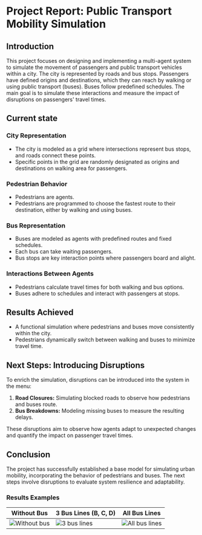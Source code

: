 # Project Report: Public Transport Mobility Simulation

## Introduction
This project focuses on designing and implementing a multi-agent system to simulate the movement of passengers and public transport vehicles within a city. The city is represented by roads and bus stops. Passengers have defined origins and destinations, which they can reach by walking or using public transport (buses). Buses follow predefined schedules. The main goal is to simulate these interactions and measure the impact of disruptions on passengers' travel times.

## Current state

### City Representation
- The city is modeled as a grid where intersections represent bus stops, and roads connect these points.
- Specific points in the grid are randomly designated as origins and destinations on walking area for passengers.

### Pedestrian Behavior
- Pedestrians are agents.
- Pedestrians are programmed to choose the fastest route to their destination, either by walking and using buses.

### Bus Representation
- Buses are modeled as agents with predefined routes and fixed schedules.
- Each bus can take waiting passengers.
- Bus stops are key interaction points where passengers board and alight.

### Interactions Between Agents
- Pedestrians calculate travel times for both walking and bus options.
- Buses adhere to schedules and interact with passengers at stops.

## Results Achieved
- A functional simulation where pedestrians and buses move consistently within the city.
- Pedestrians dynamically switch between walking and buses to minimize travel time.

## Next Steps: Introducing Disruptions
To enrich the simulation, disruptions can be introduced into the system in the menu:
1. **Road Closures:** Simulating blocked roads to observe how pedestrians and buses route.
2. **Bus Breakdowns:** Modeling missing buses to measure the resulting delays.

These disruptions aim to observe how agents adapt to unexpected changes and quantify the impact on passenger travel times.

## Conclusion
The project has successfully established a base model for simulating urban mobility, incorporating the behavior of pedestrians and buses. The next steps involve disruptions to evaluate system resilience and adaptability.

### Results Examples

| Without Bus | 3 Bus Lines (B, C, D) | All Bus Lines |
|-------------|------------------------|---------------|
| ![Without bus](https://github.com/user-attachments/assets/bf9bafe4-f2aa-4dfe-89b0-2fd7aa767a9c) | ![3 bus lines](https://github.com/user-attachments/assets/94d774e7-72ed-4f28-92e5-f6fe23f810d9) | ![All bus lines](https://github.com/user-attachments/assets/11a60cda-4c16-4c46-ac77-a88d8c4d7121) |



